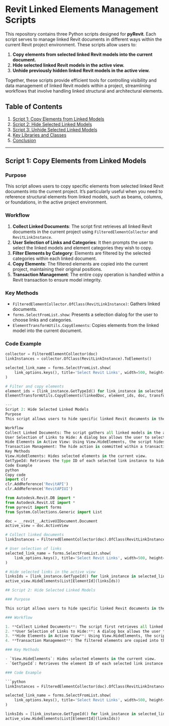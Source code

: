 # Revit Linked Elements Management Scripts

This repository contains three Python scripts designed for **pyRevit**. Each script serves to manage linked Revit documents in different ways within the current Revit project environment. These scripts allow users to:

1. **Copy elements from selected linked Revit models into the current document.**
2. **Hide selected linked Revit models in the active view.**
3. **Unhide previously hidden linked Revit models in the active view.**

Together, these scripts provide efficient tools for controlling visibility and data management of linked Revit models within a project, streamlining workflows that involve handling linked structural and architectural elements.

## Table of Contents

1. [Script 1: Copy Elements from Linked Models](#script-1-copy-elements-from-linked-models)
2. [Script 2: Hide Selected Linked Models](#script-2-hide-selected-linked-models)
3. [Script 3: Unhide Selected Linked Models](#script-3-unhide-selected-linked-models)
4. [Key Libraries and Classes](#key-libraries-and-classes)
5. [Conclusion](#conclusion)

---

## Script 1: Copy Elements from Linked Models

### Purpose

This script allows users to copy specific elements from selected linked Revit documents into the current project. It’s particularly useful when you need to reference structural elements from linked models, such as beams, columns, or foundations, in the active project environment.

### Workflow

1. **Collect Linked Documents**: The script first retrieves all linked Revit documents in the current project using `FilteredElementCollector` and `RevitLinkInstance`.
2. **User Selection of Links and Categories**: It then prompts the user to select the linked models and element categories they wish to copy.
3. **Filter Elements by Category**: Elements are filtered by the selected categories within each linked document.
4. **Copy Elements**: The filtered elements are copied into the current project, maintaining their original positions.
5. **Transaction Management**: The entire copy operation is handled within a Revit transaction to ensure model integrity.

### Key Methods

- `FilteredElementCollector.OfClass(RevitLinkInstance)`: Gathers linked documents.
- `forms.SelectFromList.show`: Presents a selection dialog for the user to choose links and categories.
- `ElementTransformUtils.CopyElements`: Copies elements from the linked model into the current document.

### Code Example

```python
collector = FilteredElementCollector(doc)
linkInstances = collector.OfClass(RevitLinkInstance).ToElements()

selected_link_name = forms.SelectFromList.show(
    link_options.keys(), title='Select Revit Links', width=500, height=400, button_name='Select Links', multiselect=True
)

# Filter and copy elements
element_ids = [link_instance.GetTypeId() for link_instance in selected_link_instances]
ElementTransformUtils.CopyElements(linkedDoc, element_ids, doc, transform, None) ```

---
Script 2: Hide Selected Linked Models
Purpose
This script allows users to hide specific linked Revit documents in the active view. It’s useful for managing the visual layout of views where certain linked models (like structural or architectural links) need to be temporarily hidden.

Workflow
Collect Linked Documents: The script gathers all linked models in the active document.
User Selection of Links to Hide: A dialog box allows the user to select links to hide from the view.
Hide Elements in Active View: Using View.HideElements, the script hides the selected link elements from the current view.
Transaction Management: The hide action is committed within a transaction, ensuring that changes are reversible if needed.
Key Methods
View.HideElements: Hides selected elements in the current view.
GetTypeId: Retrieves the type ID of each selected link instance to hide.
Code Example
python
Copy code
import clr
clr.AddReference('RevitAPI')
clr.AddReference('RevitAPIUI')

from Autodesk.Revit.DB import *
from Autodesk.Revit.UI import *
from pyrevit import forms
from System.Collections.Generic import List

doc = __revit__.ActiveUIDocument.Document
active_view = doc.ActiveView

# Collect linked documents
linkInstances = FilteredElementCollector(doc).OfClass(RevitLinkInstance).ToElements()

# User selection of links
selected_link_name = forms.SelectFromList.show(
    link_options.keys(), title='Select Revit Links', width=500, height=400, button_name='Select Links', multiselect=True
)

# Hide selected links in the active view
linksIds = [link_instance.GetTypeId() for link_instance in selected_link_instances]
active_view.HideElements(List[ElementId](linksIds))

## Script 2: Hide Selected Linked Models

### Purpose

This script allows users to hide specific linked Revit documents in the active view. It’s useful for managing the visual layout of views where certain linked models (like structural or architectural links) need to be temporarily hidden.

### Workflow

1. **Collect Linked Documents**: The script first retrieves all linked Revit documents in the current project using `FilteredElementCollector` and `RevitLinkInstance`.
2. **User Selection of Links to Hide:**: A dialog box allows the user to select links to hide from the view.
3. **Hide Elements in Active View**: Using View.HideElements, the script hides the selected link elements from the current view.
4. **Transaction Management**: The filtered elements are copied into the current project, maintaining their original positions.

### Key Methods

- `View.HideElements`: Hides selected elements in the current view.
- `GetTypeId`: Retrieves the element ID of each selected link instance to hide.

### Code Example

```python
linkInstances = FilteredElementCollector(doc).OfClass(RevitLinkInstance).ToElements()

selected_link_name = forms.SelectFromList.show(
    link_options.keys(), title='Select Revit Links', width=500, height=400, button_name='Select Links', multiselect=True
)

linksIds = [link_instance.GetTypeId() for link_instance in selected_link_instances]
active_view.HideElements(List[ElementId](linksIds))

